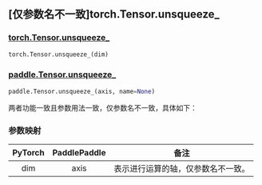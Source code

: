 ## [仅参数名不一致]torch.Tensor.unsqueeze_

### [torch.Tensor.unsqueeze_](https://pytorch.org/docs/stable/generated/torch.Tensor.unsqueeze_.html#torch-tensor-unsqueeze)

```python
torch.Tensor.unsqueeze_(dim)
```

### [paddle.Tensor.unsqueeze_](https://www.paddlepaddle.org.cn/documentation/docs/zh/api/paddle/Tensor_cn.html#id22)

```python
paddle.Tensor.unsqueeze_(axis, name=None)
```

两者功能一致且参数用法一致，仅参数名不一致，具体如下：

### 参数映射

| PyTorch | PaddlePaddle |                备注                |
| :-----: | :----------: | :--------------------------------: |
|   dim   |     axis     | 表示进行运算的轴，仅参数名不一致。 |
